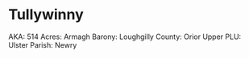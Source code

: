 # Tullywinny

AKA: 514
Acres: Armagh
Barony: Loughgilly
County: Orior Upper
PLU: Ulster
Parish: Newry